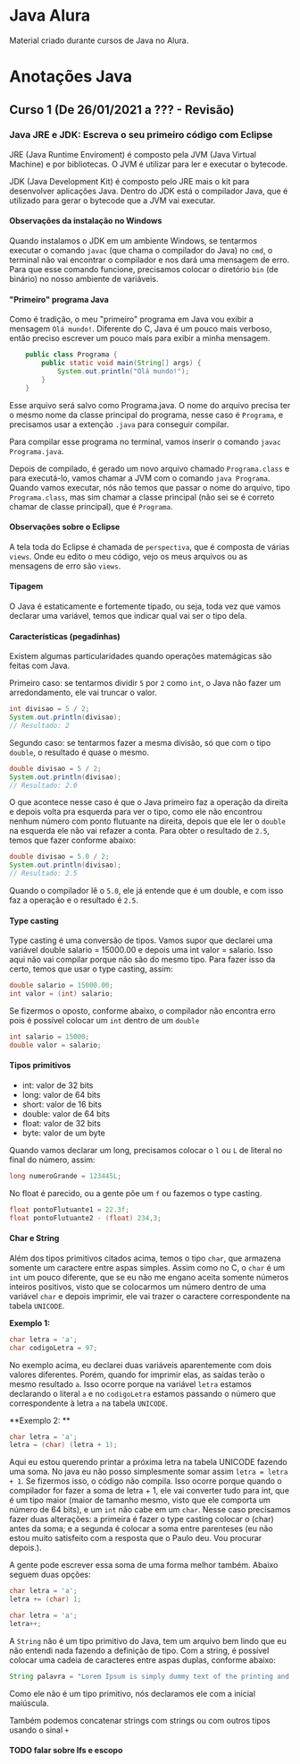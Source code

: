 # Java Alura

Material criado durante cursos de Java no Alura. 

# Anotações Java

## Curso 1 (De 26/01/2021 a ??? - Revisão)

### Java JRE e JDK: Escreva o seu primeiro código com Eclipse

JRE (Java Runtime Enviroment) é composto pela JVM (Java Virtual Machine) e por bibliotecas. O JVM é utilizar para ler e executar o bytecode. 

JDK (Java Development Kit) é composto pelo JRE mais o kit para desenvolver aplicações Java. Dentro do JDK está o compilador Java, que é utilizado para gerar o bytecode que a JVM vai executar. 

#### Observações da instalação no Windows

Quando instalamos o JDK em um ambiente Windows, se tentarmos executar o comando ```javac``` (que chama o compilador do Java) no ```cmd```, o terminal não vai encontrar o compilador e nos dará uma mensagem de erro. Para que esse comando funcione, precisamos colocar o diretório ``bin`` (de binário) no nosso ambiente de variáveis. 

#### "Primeiro" programa Java

Como é tradição, o meu "primeiro" programa em Java vou exibir a mensagem ```Olá mundo!```. Diferente do C, Java é um pouco mais verboso, então preciso escrever um pouco mais para exibir a minha mensagem. 

```java
    public class Programa {
        public static void main(String[] args) {
            System.out.println("Olá mundo!");
        }
    }

```
Esse arquivo será salvo como Programa.java. O nome do arquivo precisa ter o mesmo nome da classe principal do programa, nesse caso é ``Programa``, e precisamos usar a extenção ``.java`` para conseguir compilar. 

Para compilar esse programa no terminal, vamos inserir o comando ``javac Programa.java``. 

Depois de compilado, é gerado um novo arquivo chamado ``Programa.class`` e para executá-lo, vamos chamar a JVM com o comando ``java Programa``. Quando vamos executar, nós não temos que passar o nome do arquivo, tipo ```Programa.class```, mas sim chamar a classe principal (não sei se é correto chamar de classe principal), que é ```Programa```. 

#### Observações sobre o Eclipse

A tela toda do Eclipse é chamada de ``perspectiva``, que é composta de várias ``views``. Onde eu edito o meu código, vejo os meus arquivos ou as mensagens de erro são ``views``. 

#### Tipagem

O Java é estaticamente e fortemente tipado, ou seja, toda vez que vamos declarar uma variável, temos que indicar qual vai ser o tipo dela. 

#### Características (pegadinhas)

Existem algumas particularidades quando operações matemágicas são feitas com Java. 

Primeiro caso: se tentarmos dividir ``5`` por ``2`` como ``int``, o Java não fazer um arredondamento, ele vai truncar o valor.

```java
int divisao = 5 / 2;
System.out.println(divisao);
// Resultado: 2
```

Segundo caso: se tentarmos fazer a mesma divisão, só que com o tipo ``double``, o resultado é quase o mesmo.

```java
double divisao = 5 / 2;
System.out.println(divisao);
// Resultado: 2.0
```

O que acontece nesse caso é que o Java primeiro faz a operação da direita e depois volta pra esquerda para ver o tipo, como ele não encontrou nenhum número com ponto flutuante na direita, depois que ele ler o ``double`` na esquerda ele não vai refazer a conta. Para obter o resultado de ``2.5``, temos que fazer conforme abaixo: 

```java
double divisao = 5.0 / 2;
System.out.println(divisao);
// Resultado: 2.5
```

Quando o compilador lê o ``5.0``, ele já entende que é um double, e com isso faz a operação e o resultado é ``2.5``. 

#### Type casting 

Type casting é uma conversão de tipos. Vamos supor que declarei uma variável double salario = 15000.00 e depois uma int valor = salario. Isso aqui não vai compilar porque não são do mesmo tipo. Para fazer isso da certo, temos que usar o type casting, assim: 

```java
double salario = 15000.00;
int valor = (int) salario;
```

Se fizermos o oposto, conforme abaixo, o compilador não encontra erro pois é possível colocar um ``int`` dentro de um ``double``

```java
int salario = 15000;
double valor = salario;
```

#### Tipos primitivos

+ int: valor de 32 bits
+ long: valor de 64 bits
+ short:  valor de 16 bits
+ double: valor de 64 bits
+ float: valor de 32 bits
+ byte: valor de um byte 

Quando vamos declarar um long, precisamos colocar o ``l`` ou ``L`` de literal no final do número, assim: 

```java
long numeroGrande = 123445L;
```

No float é parecido, ou a gente põe um ``f`` ou fazemos o type casting. 

```java
float pontoFlutuante1 = 22.3f;
float pontoFlutuante2 - (float) 234,3;
```

#### Char e String 

Além dos tipos primitivos citados acima, temos o tipo ``char``, que armazena somente um caractere entre aspas simples. Assim como no C, o ``char`` é um ``int`` um pouco diferente, que se eu não me engano aceita somente números inteiros positivos, visto que se colocarmos um número dentro de uma variável ``char`` e depois imprimir, ele vai trazer o caractere correspondente na tabela ``UNICODE``. 

**Exemplo 1:** 

```java
char letra = 'a';
char codigoLetra = 97; 
```

No exemplo acima, eu declarei duas variáveis aparentemente com dois valores diferentes. Porém, quando for imprimir elas, as saídas terão o mesmo resultado ``a``. Isso ocorre porque na variável ``letra`` estamos declarando o literal ``a`` e no ``codigoLetra`` estamos passando o número que correspondente à letra ``a`` na tabela ``UNICODE``. 

**Exemplo 2: **

```java
char letra = 'a';
letra = (char) (letra + 1);
```

Aqui eu estou querendo printar a próxima letra na tabela UNICODE fazendo uma soma. No java eu não posso simplesmente somar assim ``letra = letra + 1``. Se fizermos isso, o código não compila. Isso ocorre porque quando o compilador for fazer a soma de letra + 1, ele vai converter tudo para int, que é um tipo maior (maior de tamanho mesmo, visto que ele comporta um número de 64 bits), e um ``int`` não cabe em um ``char``. Nesse caso precisamos fazer duas alterações: a primeira é fazer o type casting colocar o (char) antes da soma; e a segunda é colocar a soma entre parenteses (eu não estou muito satisfeito com a resposta que o Paulo deu. Vou procurar depois.). 

A gente pode escrever essa soma de uma forma melhor também. Abaixo seguem duas opções: 

```java
char letra = 'a';
letra += (char) 1;
```

```java
char letra = 'a';
letra++;
```

A ```String``` não é um tipo primitivo do Java, tem um arquivo bem lindo que eu não entendi nada fazendo a definição de tipo. Com a string, é possível colocar uma cadeia de caracteres entre aspas duplas, conforme abaixo: 

```java
String palavra = "Lorem Ipsum is simply dummy text of the printing and typesetting industry."
```

Como ele não é um tipo primitivo, nós declaramos ele com a inicial maiúscula. 

Também podemos concatenar strings com strings ou com outros tipos usando o sinal ``+``

#### TODO falar sobre Ifs e escopo


